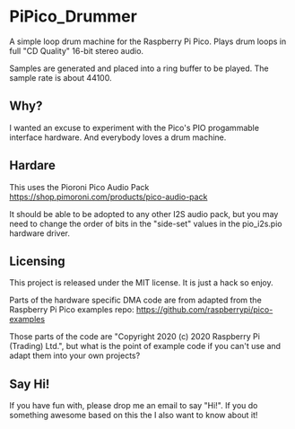 # PiPico_Drummer
A simple loop drum machine for the Raspberry Pi Pico. Plays drum loops in full "CD Quality" 16-bit stereo audio.

Samples are generated and placed into a ring buffer to be played. The sample rate is about 44100.

## Why?
I wanted an excuse to experiment with the Pico's PIO progammable interface hardware. And everybody loves a drum machine.

## Hardare 
This uses the Pioroni Pico Audio Pack https://shop.pimoroni.com/products/pico-audio-pack

It should be able to be adopted to any other I2S audio pack, but you may need to change the order of bits in the "side-set" values in the pio_i2s.pio hardware driver.

## Licensing
This project is released under the MIT license. It is just a hack so enjoy.

Parts of the hardware specific DMA code are from adapted from the Raspberry Pi Pico examples repo: https://github.com/raspberrypi/pico-examples 

Those parts of the code are "Copyright 2020 (c) 2020 Raspberry Pi (Trading) Ltd.", but what is the
point of example code if you can't use and adapt them into your own projects?

## Say Hi!
If you have fun with, please drop me an email to say "Hi!". If you do something awesome based
on this the I also want to know about it!
